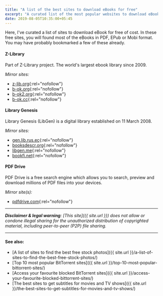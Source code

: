 ```yaml
---
title: "A list of the best sites to download eBooks for free"
excerpt: "A curated list of the most popular websites to download eBooks for free of cost."
date: 2019-08-05T10:35:00+05:45
---
```


Here, I've curated a list of sites to download eBook for free of cost. In these free sites, you will found most of the eBooks in PDF, EPub or Mobi format. You may have probably bookmarked a few of these already.

#### Z-Library

Part of Z-Library project. The world's largest ebook library since 2009.

*Mirror sites:*

* [z-lib.org](http://z-lib.org/){:rel="nofollow"}
* [b-ok.org](http://b-ok.org/){:rel="nofollow"}
* [b-ok2.org](http://b-ok2.org/){:rel="nofollow"}
* [b-ok.cc](http://b-ok.cc/){:rel="nofollow"}

#### Library Genesis

Library Genesis (LibGen) is a digital library established on 11 March 2008.

*Mirror sites:*

* [gen.lib.rus.ec](http://gen.lib.rus.ec/){:rel="nofollow"}
* [booksdescr.org](http://booksdescr.org/){:rel="nofollow"}
* [libgen.me](http://libgen.me/){:rel="nofollow"}
* [bookfi.net](http://bookfi.net/){:rel="nofollow"}

#### PDF Drive

PDF Drive is a free search engine which allows you to search, preview and download millions of PDF files into your devices.

*Mirror site(s):*

* [pdfdrive.com](http://www.pdfdrive.com/){:rel="nofollow"}

---

_**Disclaimer & legal warning**: [This site]({{ site.url }}) does not allow or condone illegal sharing for the unauthorized distribution of copyrighted material, including peer-to-peer (P2P) file sharing._

---

#### See also:

* [A list of sites to find the best free stock photos]({{ site.url }}/a-list-of-sites-to-find-the-best-free-stock-photos/)
* [Top 10 most popular BitTorrent sites]({{ site.url }}/top-10-most-popular-bittorrent-sites/)
* [Access your favourite blocked BitTorrent sites]({{ site.url }}/access-your-favourite-blocked-bittorrent-sites/)
* [The best sites to get subtitles for movies and TV shows]({{ site.url }}/the-best-sites-to-get-subtitles-for-movies-and-tv-shows/)
